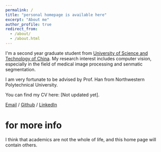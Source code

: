 ```yaml
---
permalink: /
title: "personal homepage is available here"
excerpt: "About me"
author_profile: true
redirect_from: 
  - /about/
  - /about.html
---
```


I'm a second year graduate student from [University of Science and Technology of China](https://www.ustc.edu.cn/). My research interest includes computer vision, especially in the field of  medical image processing and senmatic segmentation.

I am very fortunate to be advised by Prof. Han from Northwestern Polytechnical University. 

You can find my CV here: [Not updated yet].

[Email](mailto:huiqian@mail.ustc.edu.cn) / [Github](https://github.com/HuiqianLi) / [LinkedIn](https://www.linkedin.com/in/cheyannelee/)

for more info
======
I think that academics are not the whole of life, and this home page will contain others. 
